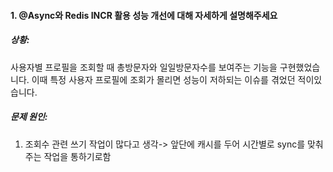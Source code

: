 #### 1. @Async와 Redis INCR 활용 성능 개선에 대해 자세하게 설명해주세요
##### 상황:
사용자별 프로필을 조회할 때 총방문자와 일일방문자수를 보여주는 기능을 구현했었습니다.
이때 특정 사용자 프로필에 조회가 몰리면 성능이 저하되는 이슈를 겪었던 적이있습니다.
##### 문제 원인:
1. 조회수 관련 쓰기 작업이 많다고 생각-> 앞단에 캐시를 두어 시간별로 sync를 맞춰주는 작업을 통하기로함